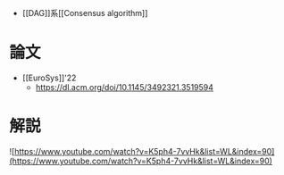 - [[DAG]]系[[Consensus algorithm]]

# 論文
- [[EuroSys]]'22
	- https://dl.acm.org/doi/10.1145/3492321.3519594

# 解説
![https://www.youtube.com/watch?v=K5ph4-7vvHk&list=WL&index=90](https://www.youtube.com/watch?v=K5ph4-7vvHk&list=WL&index=90)
